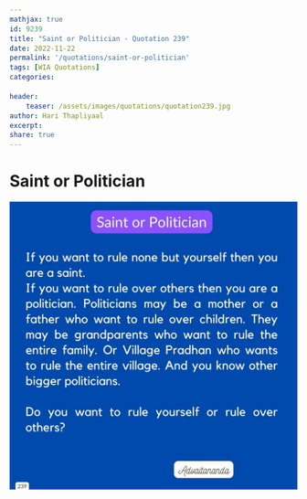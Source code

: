 ```yaml
---
mathjax: true
id: 9239
title: "Saint or Politician - Quotation 239"
date: 2022-11-22
permalink: '/quotations/saint-or-politician'
tags: [WIA Quotations] 
categories: 

header:
    teaser: /assets/images/quotations/quotation239.jpg
author: Hari Thapliyaal 
excerpt:
share: true 
---
```


# Saint or Politician

![Saint or Politician](/assets/images/quotations/quotation239.jpg)
